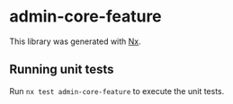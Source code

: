 # admin-core-feature

This library was generated with [Nx](https://nx.dev).

## Running unit tests

Run `nx test admin-core-feature` to execute the unit tests.

